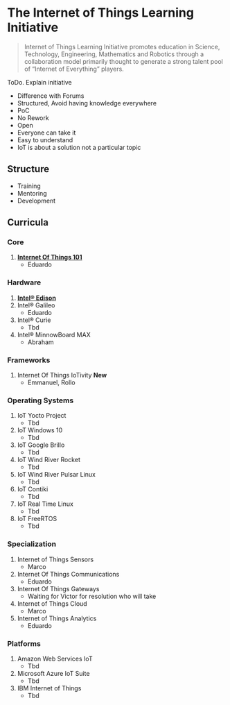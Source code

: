 The Internet of Things Learning Initiative
==

> Internet of Things Learning Initiative promotes education in Science, Technology, Engineering, Mathematics and Robotics through a collaboration model primarily thought to generate a strong talent pool of “Internet of Everything” players.

ToDo. Explain initiative

- Difference with Forums
- Structured, Avoid having knowledge everywhere
- PoC
- No Rework
- Open
- Everyone can take it
- Easy to understand
- IoT is about a solution not a particular topic

## Structure

- Training
- Mentoring
- Development

## Curricula

### Core
1. [**Internet Of Things 101**](https://theiotlearninginitiative.gitbooks.io/internetofthings101/)
   - Eduardo

### Hardware
1. [**Intel® Edison**](https://theiotlearninginitiative.gitbooks.io/inteledison/)
2. Intel® Galileo
   - Eduardo
3. Intel® Curie
   - Tbd
4. Intel® MinnowBoard MAX
   - Abraham

### Frameworks
1. Internet Of Things IoTivity **New**
   - Emmanuel, Rollo

### Operating Systems
1. IoT Yocto Project
   - Tbd
2. IoT Windows 10
   - Tbd
3. IoT Google Brillo
   - Tbd
4. IoT Wind River Rocket
   - Tbd
5. IoT Wind River Pulsar Linux
   - Tbd
6. IoT Contiki
   - Tbd
7. IoT Real Time Linux  
   - Tbd
7. IoT FreeRTOS  
   - Tbd

### Specialization
1. Internet of Things Sensors
   - Marco
2. Internet Of Things Communications
   - Eduardo
3. Internet Of Things Gateways
   -  Waiting for Victor for resolution who will take
4. Internet of Things Cloud
   - Marco
5. Internet of Things Analytics
   - Eduardo

### Platforms

1. Amazon Web Services IoT
   - Tbd
3. Microsoft Azure IoT Suite
   - Tbd
4. IBM Internet of Things
   - Tbd
